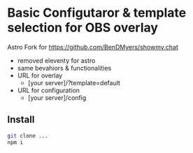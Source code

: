 # Basic Configutaror & template selection for OBS overlay
Astro Fork for https://github.com/BenDMyers/showmy.chat

* removed eleventy for astro
* same bevahiors & functionalities
* URL for overlay
  * [your server]/?template=default
* URL for configuration 
  * [your server]/config

## Install
```bash
git clone ...
npm i
```
